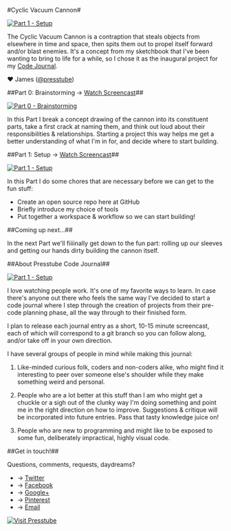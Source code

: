 



#Cyclic Vacuum Cannon#

[![Part 1 - Setup](http://presstube.com/cyclic-vacuum-cannon/img/cvc-dark-title-screen.jpg)](https://vimeo.com/50235100 "Watch Part 1: Setup")

The Cyclic Vacuum Cannon is a contraption that steals objects from elsewhere in time and space, then spits them out to propel itself forward and/or blast enemies. It's a concept from my sketchbook that I've been wanting to bring to life for a while, so I chose it as the inaugural project for my [Code Journal](#about-presstube-code-journal "About Presstube Code Journal").

<!-- You can find out more about the Cyclic Vacuum Cannon at [its other home at Presstube](http://presstube.com/cyclic-vacuum-cannon "Cyclic Vacuum Cannon at Presstube"). -->

♥ James ([@presstube](http://twitter.com/presstube "Presstube on Twitter"))




##Part 0: Brainstorming → [Watch Screencast](https://vimeo.com/48454761 "Watch Part 0: Brainstorming on Vimeo")##

[![Part 0 - Brainstorming](http://presstube.com/cyclic-vacuum-cannon/img/vimeo-screenshot-part-0.jpg)](https://vimeo.com/48454761 "Watch Part 0: Brainstorming")

In this Part I break a concept drawing of the cannon into its constituent parts, take a first crack at naming them, and think out loud about their responsibilities & relationships. Starting a project this way helps me get a better understanding of what I'm in for, and decide where to start building.




##Part 1: Setup → [Watch Screencast](https://vimeo.com/50235100 "Watch Part 1: Setup")##

[![Part 1 - Setup](http://presstube.com/cyclic-vacuum-cannon/img/vimeo-screenshot-part-1.jpg)](https://vimeo.com/50235100 "Watch Part 1: Setup")

In this Part I do some chores that are necessary before we can get to the fun stuff: 

- Create an open source repo here at GitHub 
- Briefly introduce my choice of tools 
- Put together a workspace & workflow so we can start building!




##Coming up next...##

In the next Part we'll fiiiinally get down to the fun part: rolling up our sleeves and getting our hands dirty building the cannon itself.




##About Presstube Code Journal##

[![Part 1 - Setup](http://presstube.com/cyclic-vacuum-cannon/img/code-journal-dark-title-screen.jpg)](https://vimeo.com/50235100 "Watch Part 1: Setup")

I love watching people work. It's one of my favorite ways to learn. In case there's anyone out there who feels the same way I've decided to start a code journal where I step through the creation of projects from their pre-code planning phase, all the way through to their finished form.

I plan to release each journal entry as a short, 10-15 minute screencast, each of which will correspond to a git branch so you can follow along, and/or take off in your own direction.

I have several groups of people in mind while making this journal:

1. Like-minded curious folk, coders and non-coders alike, who might find it interesting to peer over someone else's shoulder while they make something weird and personal. 

2. People who are a lot better at this stuff than I am who might get a chuckle or a sigh out of the clunky way I'm doing something and point me in the right direction on how to improve. Suggestions & critique will be incorporated into future entries. Pass that tasty knowledge juice on!

3. People who are new to programming and might like to be exposed to some fun, deliberately impractical, highly visual code.




##Get in touch!##

Questions, comments, requests, daydreams?

- → [Twitter](http://twitter.com/presstube "@Presstube on Twitter")  
- → [Facebook](http://www.facebook.com/presstubecom "Presstube on Facebook")  
- → [Google+](https://plus.google.com/106858098085928290587/posts "Presstube on Google+")  
- → [Pinterest](http://pinterest.com/presstube/ "Presstube on Pinterest")  
- → [Email](mailto:j@presstube.com "Email James Paterson")


[![Visit Presstube](http://presstube.com/cyclic-vacuum-cannon/img/pt_logo_black.png)](http://presstube.com "Visit Presstube")


